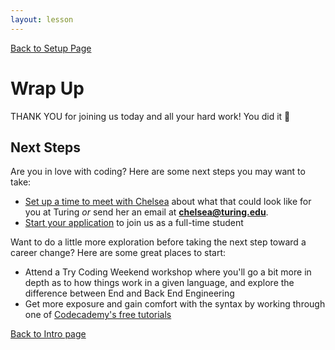 ```yaml
---
layout: lesson
---
```


<a href="../">Back to Setup Page</a>

# Wrap Up

THANK YOU for joining us today and all your hard work! You did it <span role="img" aria-label="celebration emoji">🎉</span>

## Next Steps

Are you in love with coding? Here are some next steps you may want to take:
- [Set up a time to meet with Chelsea](https://go.oncehub.com/ChelseaTuring) about what that could look like for you at Turing _or_ send her an email at **chelsea@turing.edu**.
- [Start your application](https://apply.turing.edu/) to join us as a full-time student

Want to do a little more exploration before taking the next step toward a career change? Here are some great places to start:
- Attend a Try Coding Weekend workshop where you'll go a bit more in depth as to how things work in a given language, and explore the difference between  End and Back End Engineering
- Get more exposure and gain comfort with the syntax by working through one of [Codecademy's free tutorials](https://www.codecademy.com/)

<a href="../">Back to Intro page</a>
